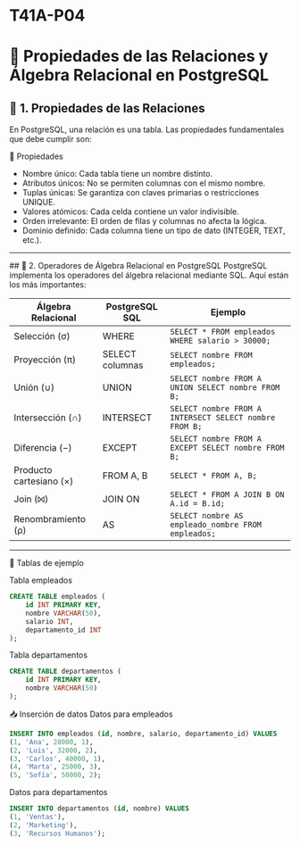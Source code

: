 # T41A-P04

# 📘 Propiedades de las Relaciones y Álgebra Relacional en PostgreSQL

## 🧩 1. Propiedades de las Relaciones
En PostgreSQL, una relación es una tabla. Las propiedades fundamentales que debe cumplir son:

🔹 Propiedades
- Nombre único: Cada tabla tiene un nombre distinto.
- Atributos únicos: No se permiten columnas con el mismo nombre.
- Tuplas únicas: Se garantiza con claves primarias o restricciones UNIQUE.
- Valores atómicos: Cada celda contiene un valor indivisible.
- Orden irrelevante: El orden de filas y columnas no afecta la lógica.
- Dominio definido: Cada columna tiene un tipo de dato (INTEGER, TEXT, etc.).

---

## 🧮 2. Operadores de Álgebra Relacional en PostgreSQL
PostgreSQL implementa los operadores del álgebra relacional mediante SQL. Aquí están los más importantes:

| Álgebra Relacional         | PostgreSQL SQL         | Ejemplo                                                                 |
|----------------------------|------------------------|-------------------------------------------------------------------------|
| Selección (σ)              | WHERE                  | `SELECT * FROM empleados WHERE salario > 30000;`                        |
| Proyección (π)             | SELECT columnas        | `SELECT nombre FROM empleados;`                                        |
| Unión (∪)                  | UNION                  | `SELECT nombre FROM A UNION SELECT nombre FROM B;`                     |
| Intersección (∩)           | INTERSECT              | `SELECT nombre FROM A INTERSECT SELECT nombre FROM B;`                 |
| Diferencia (−)             | EXCEPT                 | `SELECT nombre FROM A EXCEPT SELECT nombre FROM B;`                    |
| Producto cartesiano (×)    | FROM A, B              | `SELECT * FROM A, B;`                                                  |
| Join (⨝)                   | JOIN ON                | `SELECT * FROM A JOIN B ON A.id = B.id;`                               |
| Renombramiento (ρ)         | AS                     | `SELECT nombre AS empleado_nombre FROM empleados;`                     |

--- 

🧱 Tablas de ejemplo

Tabla empleados
```sql
CREATE TABLE empleados (
    id INT PRIMARY KEY,
    nombre VARCHAR(50),
    salario INT,
    departamento_id INT
);
```
Tabla departamentos

```sql
CREATE TABLE departamentos (
    id INT PRIMARY KEY,
    nombre VARCHAR(50)
);
```

📥 Inserción de datos
Datos para empleados

```sql
INSERT INTO empleados (id, nombre, salario, departamento_id) VALUES
(1, 'Ana', 28000, 1),
(2, 'Luis', 32000, 2),
(3, 'Carlos', 40000, 1),
(4, 'Marta', 25000, 3),
(5, 'Sofía', 50000, 2);
```

Datos para departamentos
```sql
INSERT INTO departamentos (id, nombre) VALUES
(1, 'Ventas'),
(2, 'Marketing'),
(3, 'Recursos Humanos');
```
